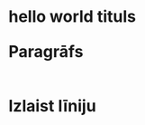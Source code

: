 <!DOCTYPE html>

<html>
  
  <head>
    <title>1223</title>
  <link rel="icon" type="image/png" href="https://love2dev.com/img/2000px-instagram_logo_2016svg-2000x2000.png">
</head>
  
<body>

  <h1>hello world tituls
  <p>Paragrāfs</p>
  <br>Izlaist līniju </br>
  <h1 style="text-align:center">
  </h1>
  
</body>
</html>
